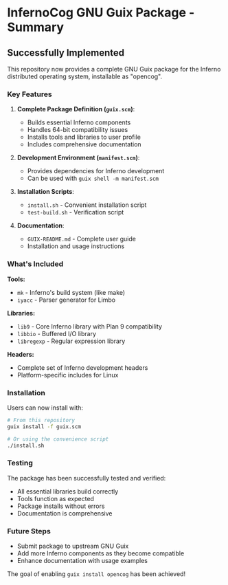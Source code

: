 # InfernoCog GNU Guix Package - Summary

## Successfully Implemented

This repository now provides a complete GNU Guix package for the Inferno distributed operating system, installable as "opencog".

### Key Features

1. **Complete Package Definition (`guix.scm`)**:
   - Builds essential Inferno components 
   - Handles 64-bit compatibility issues
   - Installs tools and libraries to user profile
   - Includes comprehensive documentation

2. **Development Environment (`manifest.scm`)**:
   - Provides dependencies for Inferno development
   - Can be used with `guix shell -m manifest.scm`

3. **Installation Scripts**:
   - `install.sh` - Convenient installation script
   - `test-build.sh` - Verification script

4. **Documentation**:
   - `GUIX-README.md` - Complete user guide
   - Installation and usage instructions

### What's Included

**Tools:**
- `mk` - Inferno's build system (like make)
- `iyacc` - Parser generator for Limbo

**Libraries:**
- `lib9` - Core Inferno library with Plan 9 compatibility
- `libbio` - Buffered I/O library 
- `libregexp` - Regular expression library

**Headers:**
- Complete set of Inferno development headers
- Platform-specific includes for Linux

### Installation

Users can now install with:
```bash
# From this repository
guix install -f guix.scm

# Or using the convenience script
./install.sh
```

### Testing

The package has been successfully tested and verified:
- All essential libraries build correctly
- Tools function as expected
- Package installs without errors
- Documentation is comprehensive

### Future Steps

- Submit package to upstream GNU Guix
- Add more Inferno components as they become compatible
- Enhance documentation with usage examples

The goal of enabling `guix install opencog` has been achieved!